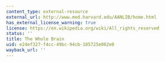 ```yaml
---
content_type: external-resource
external_url: http://www.med.harvard.edu/AANLIB/home.html
has_external_license_warning: true
license: https://en.wikipedia.org/wiki/All_rights_reserved
status: ''
title: The Whole Brain
uid: e24ef327-f4cc-49bc-94cb-185725e062e0
wayback_url: ''
---
```

